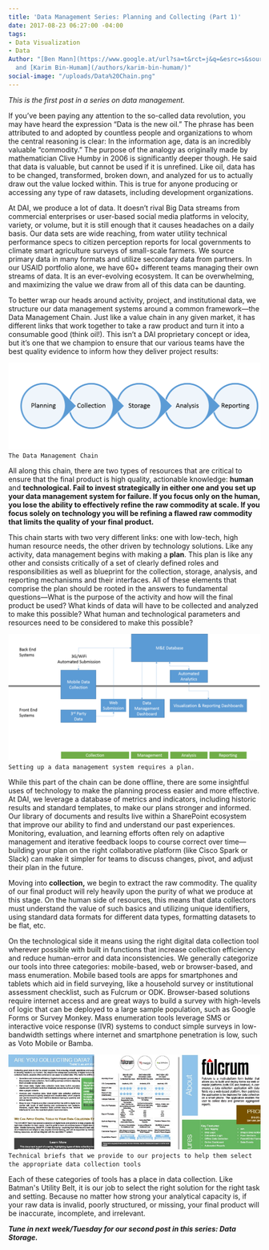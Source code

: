 ```yaml
---
title: 'Data Management Series: Planning and Collecting (Part 1)'
date: 2017-08-23 06:27:00 -04:00
tags:
- Data Visualization
- Data
Author: "[Ben Mann](https://www.google.at/url?sa=t&rct=j&q=&esrc=s&source=web&cd=1&cad=rja&uact=8&ved=0ahUKEwil2ODsne3VAhXFQCYKHdunBcsQFggmMAA&url=https%3A%2F%2Fwww.dai.com%2Fwho-we-are%2Four-team%2Fben-mann&usg=AFQjCNEA2Qs8RHeA6a1do91Bn6lKVXVMUw)
  and [Karim Bin-Humam](/authors/karim-bin-humam/)"
social-image: "/uploads/Data%20Chain.png"
---
```


*This is the first post in a series on data management.*

If you’ve been paying any attention to the so-called data revolution, you may have heard the expression “Data is the new oil.” The phrase has been attributed to and adopted by countless people and organizations to whom the central reasoning is clear: In the information age, data is an incredibly valuable “commodity.” The purpose of the analogy as originally made by mathematician Clive Humby in 2006 is significantly deeper though. He said that data is valuable, but cannot be used if it is unrefined. Like oil, data has to be changed, transformed, broken down, and analyzed for us to actually draw out the value locked within. This is true for anyone producing or accessing any type of raw datasets, including development organizations.

<!--more-->

At DAI, we produce a lot of data. It doesn’t rival Big Data streams from commercial enterprises or user-based social media platforms in velocity, variety, or volume, but it is still enough that it causes headaches on a daily basis. Our data sets are wide reaching, from water utility technical performance specs to citizen perception reports for local governments to climate smart agriculture surveys of small-scale farmers. We source primary data in many formats and utilize secondary data from partners. In our USAID portfolio alone, we have 60+ different teams managing their own streams of data. It is an ever-evolving ecosystem. It can be overwhelming, and maximizing the value we draw from all of this data can be daunting.

To better wrap our heads around activity, project, and institutional data, we structure our data management systems around a common framework—the Data Management Chain. Just like a value chain in any given market, it has different links that work together to take a raw product and turn it into a consumable good (think oil!). This isn’t a DAI proprietary concept or idea, but it’s one that we champion to ensure that our various teams have the best quality evidence to inform how they deliver project results:

![Data Chain.png](/uploads/Data%20Chain.png)`The Data Management Chain`

All along this chain, there are two types of resources that are critical to ensure that the final product is high quality, actionable knowledge: **human** and **technological. Fail to invest strategically in either one and you set up your data management system for failure. If you focus only on the human, you lose the ability to effectively refine the raw commodity at scale. If you focus solely on technology you will be refining a flawed raw commodity that limits the quality of your final product.**

This chain starts with two very different links: one with low-tech, high human resource needs, the other driven by technology solutions. Like any activity, data management begins with making a **plan**. This plan is like any other and consists critically of a set of clearly defined roles and responsibilities as well as blueprint for the collection, storage, analysis, and reporting mechanisms and their interfaces. All of these elements that comprise the plan should be rooted in the answers to fundamental questions—What is the purpose of the activity and how will the final product be used? What kinds of data will have to be collected and analyzed to make this possible? What human and technological parameters and resources need to be considered to make this possible?

![Plan.png](/uploads/Plan.png)`Setting up a data management system requires a plan.`

While this part of the chain can be done offline, there are some insightful uses of technology to make the planning process easier and more effective. At DAI, we leverage a database of metrics and indicators, including historic results and standard templates, to make our plans stronger and informed. Our library of documents and results live within a SharePoint ecosystem that improve our ability to find and understand our past experiences. Monitoring, evaluation, and learning efforts often rely on adaptive management and iterative feedback loops to course correct over time—building your plan on the right collaborative platform (like Cisco Spark or Slack) can make it simpler for teams to discuss changes, pivot, and adjust their plan in the future.

Moving into **collection,** we begin to extract the raw commodity. The quality of our final product will rely heavily upon the purity of what we produce at this stage. On the human side of resources, this means that data collectors must understand the value of such basics and utilizing unique identifiers, using standard data formats for different data types, formatting datasets to be flat, etc.

On the technological side it means using the right digital data collection tool wherever possible with built in functions that increase collection efficiency and reduce human-error and data inconsistencies. We generally categorize our tools into three categories: mobile-based, web or browser-based, and mass enumeration. Mobile based tools are apps for smartphones and tablets which aid in field surveying, like a household survey or institutional assessment checklist, such as Fulcrum or ODK. Browser-based solutions require internet access and are great ways to build a survey with high-levels of logic that can be deployed to a large sample population, such as Google Forms or Survey Monkey. Mass enumeration tools leverage SMS or interactive voice response (IVR) systems to conduct simple surveys in low-bandwidth settings where internet and smartphone penetration is low, such as Voto Mobile or Bamba.

![slicksheets.jpg](/uploads/slicksheets.jpg)`Technical briefs that we provide to our projects to help them select the appropriate data collection tools`

Each of these categories of tools has a place in data collection. Like Batman's Utility Belt, it is our job to select the right solution for the right task and setting. Because no matter how strong your analytical capacity is, if your raw data is invalid, poorly structured, or missing, your final product will be inaccurate, incomplete, and irrelevant.

***Tune in next week/Tuesday for our second post in this series: Data Storage.***